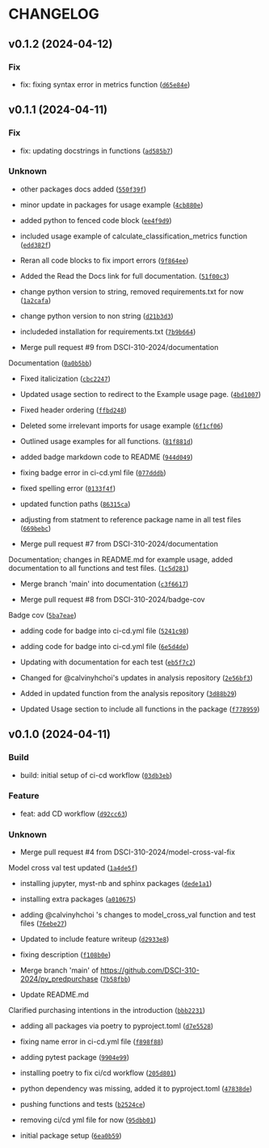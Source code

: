 # CHANGELOG



## v0.1.2 (2024-04-12)

### Fix

* fix: fixing syntax error in metrics function ([`d65e84e`](https://github.com/DSCI-310-2024/py_predpurchase/commit/d65e84e9ecb5395696ed09b6cbbfd8a1f7b1cc59))


## v0.1.1 (2024-04-11)

### Fix

* fix: updating docstrings in functions ([`ad585b7`](https://github.com/DSCI-310-2024/py_predpurchase/commit/ad585b7aa7ae829f50f6a92d799caf06fa40bc1b))

### Unknown

* other packages docs added ([`550f39f`](https://github.com/DSCI-310-2024/py_predpurchase/commit/550f39feba0b52085b5155a4dc1b95eaacb9613e))

* minor update in packages for usage example ([`4cb880e`](https://github.com/DSCI-310-2024/py_predpurchase/commit/4cb880ea85e09bbecaade2ae05ea0e78d947eefa))

* added python to fenced code block ([`ee4f9d9`](https://github.com/DSCI-310-2024/py_predpurchase/commit/ee4f9d90aef244e9093db78e5e4be42475ecabaa))

* included usage example of calculate_classification_metrics function ([`edd382f`](https://github.com/DSCI-310-2024/py_predpurchase/commit/edd382f681dd95ddd3b5f72f062a68a979057f94))

* Reran all code blocks to fix import errors ([`9f864ee`](https://github.com/DSCI-310-2024/py_predpurchase/commit/9f864eed7dd43501912636b0080250b84e470741))

* Added the Read the Docs link for full documentation. ([`51f00c3`](https://github.com/DSCI-310-2024/py_predpurchase/commit/51f00c3a17143e4b2dbbcb4b3fe1861969e73f5c))

* change python version to string, removed requirements.txt for now ([`1a2cafa`](https://github.com/DSCI-310-2024/py_predpurchase/commit/1a2cafa10ecd5c2f6b2c17baaf63b68357f58a5e))

* change python version to non string ([`d21b3d3`](https://github.com/DSCI-310-2024/py_predpurchase/commit/d21b3d31e262ae0f881f6e596dd0cad198907ad4))

* includeded installation for requirements.txt ([`7b9b664`](https://github.com/DSCI-310-2024/py_predpurchase/commit/7b9b664941798a21e001bb68cd9ef8e715af6db5))

* Merge pull request #9 from DSCI-310-2024/documentation

Documentation ([`0a0b5bb`](https://github.com/DSCI-310-2024/py_predpurchase/commit/0a0b5bb83b9717e42a9abc07c6dba633b65270cc))

* Fixed italicization ([`cbc2247`](https://github.com/DSCI-310-2024/py_predpurchase/commit/cbc224795c7bedc186e819958ad44fc6b788adb1))

* Updated usage section to redirect to the Example usage page. ([`4bd1007`](https://github.com/DSCI-310-2024/py_predpurchase/commit/4bd1007e772592cf9ba281bdc0e21c2e4b2de277))

* Fixed header ordering ([`ffbd248`](https://github.com/DSCI-310-2024/py_predpurchase/commit/ffbd24881d6a47c5dc450e472ec7836773e4185d))

* Deleted some irrelevant imports for usage example ([`6f1cf06`](https://github.com/DSCI-310-2024/py_predpurchase/commit/6f1cf06100a520850ab79114502c36412cb961fc))

* Outlined usage examples for all functions. ([`81f881d`](https://github.com/DSCI-310-2024/py_predpurchase/commit/81f881d53f866ad5008771ad6ce15358892f84b4))

* added badge markdown code to README ([`944d049`](https://github.com/DSCI-310-2024/py_predpurchase/commit/944d049537292a878d5f4669f45c962ef16a1bd8))

* fixing badge error in ci-cd.yml file ([`077dddb`](https://github.com/DSCI-310-2024/py_predpurchase/commit/077dddb005080737798f54020a805feeed2aecf4))

* fixed spelling error ([`0133f4f`](https://github.com/DSCI-310-2024/py_predpurchase/commit/0133f4fae9665b5a74aa6145c44646ebaf8c9976))

* updated function paths ([`86315ca`](https://github.com/DSCI-310-2024/py_predpurchase/commit/86315ca90b7950c09f75b38a958a3be7b41c0352))

* adjusting from statment to reference package name in all test files ([`669bebc`](https://github.com/DSCI-310-2024/py_predpurchase/commit/669bebc330ac0a8bc9a490c3632fd649fe579c0a))

* Merge pull request #7 from DSCI-310-2024/documentation

Documentation; changes in README.md for example usage, added documentation to all functions and test files. ([`1c5d281`](https://github.com/DSCI-310-2024/py_predpurchase/commit/1c5d281e9eabaf019a395b9d556401495bcb0ca3))

* Merge branch &#39;main&#39; into documentation ([`c3f6617`](https://github.com/DSCI-310-2024/py_predpurchase/commit/c3f6617e3c3d73ff562b531c87ba008f2e9cd347))

* Merge pull request #8 from DSCI-310-2024/badge-cov

Badge cov ([`5ba7eae`](https://github.com/DSCI-310-2024/py_predpurchase/commit/5ba7eae87ff490c6078ec791b87f9bbc05eddcec))

* adding code for badge into ci-cd.yml file ([`5241c98`](https://github.com/DSCI-310-2024/py_predpurchase/commit/5241c98b8042cde96bfa1bbfaac47937a156c929))

* adding code for badge into ci-cd.yml file ([`6e5d4de`](https://github.com/DSCI-310-2024/py_predpurchase/commit/6e5d4dec0fca3838c03948bdc3c03215537b999c))

* Updating with documentation for each test ([`eb5f7c2`](https://github.com/DSCI-310-2024/py_predpurchase/commit/eb5f7c2c8c98f12a6d53c83170e4f5c84983924b))

* Changed for @calvinyhchoi&#39;s updates in analysis repository ([`2e56bf3`](https://github.com/DSCI-310-2024/py_predpurchase/commit/2e56bf3c7abfe16a6d11a5bdae2df813fa065752))

* Added in updated function from the analysis repository ([`3d88b29`](https://github.com/DSCI-310-2024/py_predpurchase/commit/3d88b2957ce424d37121726791093362aec5c47a))

* Updated Usage section to include all functions in the package ([`f778959`](https://github.com/DSCI-310-2024/py_predpurchase/commit/f77895969e1a2e8f2cc2115438b40204403e1f89))


## v0.1.0 (2024-04-11)

### Build

* build: initial setup of ci-cd workflow ([`03db3eb`](https://github.com/DSCI-310-2024/py_predpurchase/commit/03db3eb99960dcf78098c6ac0e60384d7913a9c6))

### Feature

* feat: add CD workflow ([`d92cc63`](https://github.com/DSCI-310-2024/py_predpurchase/commit/d92cc63fce788f1e6271d3bada4bf9d5adc55d3e))

### Unknown

* Merge pull request #4 from DSCI-310-2024/model-cross-val-fix

Model cross val test updated ([`1a4de5f`](https://github.com/DSCI-310-2024/py_predpurchase/commit/1a4de5f0fddfeb79d3e17d058260aff53b43bfb1))

* installing jupyter, myst-nb and sphinx packages ([`dede1a1`](https://github.com/DSCI-310-2024/py_predpurchase/commit/dede1a1f3f456441451ef332750c3eb52a1b190f))

* installing extra packages ([`a010675`](https://github.com/DSCI-310-2024/py_predpurchase/commit/a010675385fd0763ea2cc4df3b40936ae306c872))

* adding @calvinyhchoi &#39;s changes to model_cross_val function and test files ([`76ebe27`](https://github.com/DSCI-310-2024/py_predpurchase/commit/76ebe27402f71ff2ee14cd604afbf8ea65761918))

* Updated to include feature writeup ([`d2933e8`](https://github.com/DSCI-310-2024/py_predpurchase/commit/d2933e86b2388d987e30646e4a4880d4d6f783fa))

* fixing description ([`f108b0e`](https://github.com/DSCI-310-2024/py_predpurchase/commit/f108b0ed2d98781918d90b64471dc450616cf636))

* Merge branch &#39;main&#39; of https://github.com/DSCI-310-2024/py_predpurchase ([`7b58fbb`](https://github.com/DSCI-310-2024/py_predpurchase/commit/7b58fbba609a4a04c03354d4590d0f2c08fc1e78))

* Update README.md

Clarified purchasing intentions in the introduction ([`bbb2231`](https://github.com/DSCI-310-2024/py_predpurchase/commit/bbb2231f7dc23def3adcede699bd4d446f6944bf))

* adding all packages via poetry to pyproject.toml ([`d7e5528`](https://github.com/DSCI-310-2024/py_predpurchase/commit/d7e5528c482f4f1f0b10a2b2db2341703f1fff40))

* fixing name error in ci-cd.yml file ([`f898f88`](https://github.com/DSCI-310-2024/py_predpurchase/commit/f898f883dafb1644bebe675f1d6a5a9b4bad3678))

* adding pytest package ([`9904e99`](https://github.com/DSCI-310-2024/py_predpurchase/commit/9904e9988b61cd860a52e3f3c67e101ce0bfeba3))

* installing poetry to fix ci/cd workflow ([`205d801`](https://github.com/DSCI-310-2024/py_predpurchase/commit/205d801bf4f7fffea86d2f39c78031e2b26c1207))

* python dependency was missing, added it to pyproject.toml ([`47838de`](https://github.com/DSCI-310-2024/py_predpurchase/commit/47838de9b9df5a057c005d02b6e7669dd9fb2a43))

* pushing functions and tests ([`b2524ce`](https://github.com/DSCI-310-2024/py_predpurchase/commit/b2524cecab79e09005107f43b75b4dca6f7d9e77))

* removing ci/cd yml file for now ([`95dbb01`](https://github.com/DSCI-310-2024/py_predpurchase/commit/95dbb01f2147361fb3c187d50ffd2ad85d109a97))

* initial package setup ([`6ea0b59`](https://github.com/DSCI-310-2024/py_predpurchase/commit/6ea0b59d454aa997515ef49452f152e4edb50045))
